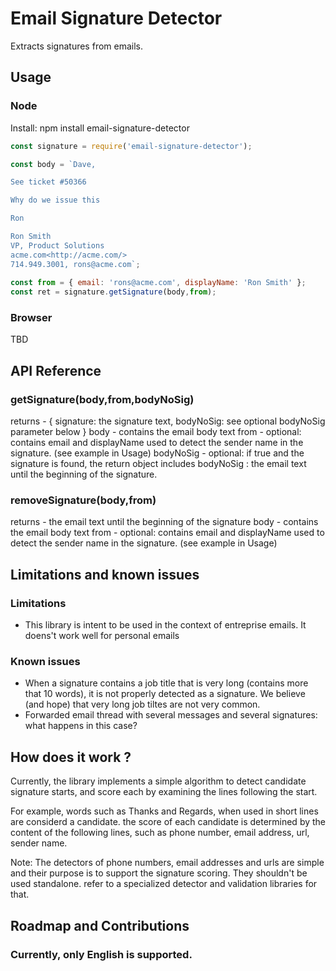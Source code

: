 # Email Signature Detector 
Extracts signatures from emails.  


## Usage 

### Node 

Install: npm install email-signature-detector

```js
const signature = require('email-signature-detector');

const body = `Dave,

See ticket #50366

Why do we issue this

Ron

Ron Smith
VP, Product Solutions
acme.com<http://acme.com/>
714.949.3001, rons@acme.com`;
  
const from = { email: 'rons@acme.com', displayName: 'Ron Smith' };
const ret = signature.getSignature(body,from);

```
### Browser 

TBD

##	API Reference

### getSignature(body,from,bodyNoSig)
returns - { signature: the signature text, bodyNoSig: see optional bodyNoSig parameter below }
body - contains the email body text 
from - optional: contains email and displayName used to detect the sender name in the signature. (see example in Usage)
bodyNoSig - optional: if true and the signature is found, the return object includes bodyNoSig : the email text until the beginning of the signature. 

### removeSignature(body,from)
returns - the email text until the beginning of the signature
body - contains the email body text 
from - optional: contains email and displayName used to detect the sender name in the signature. (see example in Usage)

 
## Limitations and known issues

### Limitations

- This library is intent to be used in the context of entreprise emails. It doens't work well for personal emails

### Known issues

- When a signature contains a job title that is very long (contains more that 10 words),  it is not properly detected as a signature. We believe (and hope) that very long job tiltes are not very common.
- Forwarded email thread with several messages and several signatures: what happens in this case?

## How does it work ?

Currently, the library implements a simple algorithm to detect candidate signature starts, and score each by examining the lines following the start.

For example, words such as Thanks and Regards, when used in short lines are considerd a candidate. the score of each candidate is determined by the content of the following lines, such as phone number, email address, url, sender name.

Note: The detectors of phone numbers, email addresses and urls are simple and their purpose is to support the signature scoring. They shouldn't be used standalone. refer to a specialized detector and validation libraries for that.      

## Roadmap and Contributions

### Currently, only English is supported.
